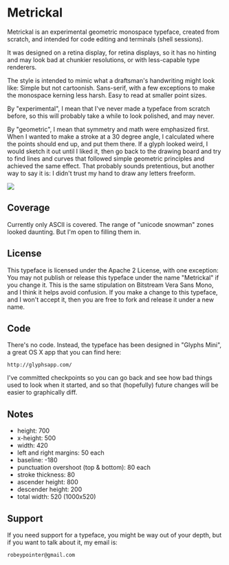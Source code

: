 
Metrickal
=========

Metrickal is an experimental geometric monospace typeface, created from
scratch, and intended for code editing and terminals (shell sessions).

It was designed on a retina display, for retina displays, so it has no
hinting and may look bad at chunkier resolutions, or with less-capable type
renderers.

The style is intended to mimic what a draftsman's handwriting might look
like: Simple but not cartoonish. Sans-serif, with a few exceptions to make
the monospace kerning less harsh. Easy to read at smaller point sizes.

By "experimental", I mean that I've never made a typeface from scratch
before, so this will probably take a while to look polished, and may never.

By "geometric", I mean that symmetry and math were emphasized first. When I
wanted to make a stroke at a 30 degree angle, I calculated where the points
should end up, and put them there. If a glyph looked weird, I would sketch it
out until I liked it, then go back to the drawing board and try to find lines
and curves that followed simple geometric principles and achieved the same
effect. That probably sounds pretentious, but another way to say it is: I
didn't trust my hand to draw any letters freeform.

<img src="https://raw.github.com/robey/metrickal-typeface/master/example.png">


Coverage
--------

Currently only ASCII is covered. The range of "unicode snowman" zones looked
daunting. But I'm open to filling them in.


License
-------

This typeface is licensed under the Apache 2 License, with one exception: You
may not publish or release this typeface under the name "Metrickal" if you
change it. This is the same stipulation on Bitstream Vera Sans Mono, and I
think it helps avoid confusion. If you make a change to this typeface, and I
won't accept it, then you are free to fork and release it under a new name.


Code
----

There's no code. Instead, the typeface has been designed in "Glyphs Mini", a
great OS X app that you can find here:

    http://glyphsapp.com/

I've committed checkpoints so you can go back and see how bad things used to
look when it started, and so that (hopefully) future changes will be easier
to graphically diff.


Notes
-----

- height: 700
- x-height: 500
- width: 420
- left and right margins: 50 each
- baseline: -180
- punctuation overshoot (top & bottom): 80 each
- stroke thickness: 80
- ascender height: 800
- descender height: 200
- total width: 520 (1000x520)


Support
-------

If you need support for a typeface, you might be way out of your depth, but
if you want to talk about it, my email is:

    robeypointer@gmail.com

